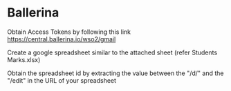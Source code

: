 # Ballerina
Obtain Access Tokens by following this link https://central.ballerina.io/wso2/gmail

Create a google spreadsheet similar to the attached sheet (refer Students Marks.xlsx)

Obtain the spreadsheet id by extracting the value between the "/d/" and the "/edit" in the URL of your spreadsheet
